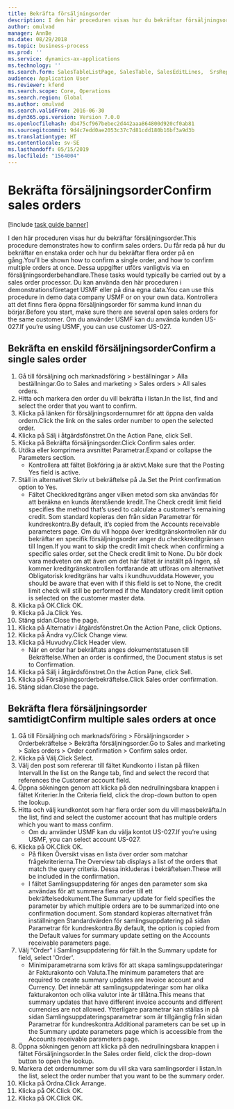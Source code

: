 ```yaml
---
title: Bekräfta försäljningsorder
description: I den här proceduren visas hur du bekräftar försäljningsorder.
author: omulvad
manager: AnnBe
ms.date: 08/29/2018
ms.topic: business-process
ms.prod: ''
ms.service: dynamics-ax-applications
ms.technology: ''
ms.search.form: SalesTableListPage, SalesTable, SalesEditLines,  SrsReportViewerForm, CustConfirmJournal, SysQueryForm, SysQueryFieldLookUp, SysLookup, SalesParmIdLookup
audience: Application User
ms.reviewer: kfend
ms.search.scope: Core, Operations
ms.search.region: Global
ms.author: omulvad
ms.search.validFrom: 2016-06-30
ms.dyn365.ops.version: Version 7.0.0
ms.openlocfilehash: db475cf967bebec2d442aaa864800d920cf0ab81
ms.sourcegitcommit: 9d4c7edd0ae2053c37c7d81cdd180b16bf3a9d3b
ms.translationtype: HT
ms.contentlocale: sv-SE
ms.lasthandoff: 05/15/2019
ms.locfileid: "1564004"
---
```

# <a name="confirm-sales-orders"></a><span data-ttu-id="4041f-103">Bekräfta försäljningsorder</span><span class="sxs-lookup"><span data-stu-id="4041f-103">Confirm sales orders</span></span>

[!include [task guide banner](../../includes/task-guide-banner.md)]

<span data-ttu-id="4041f-104">I den här proceduren visas hur du bekräftar försäljningsorder.</span><span class="sxs-lookup"><span data-stu-id="4041f-104">This procedure demonstrates how to confirm sales orders.</span></span> <span data-ttu-id="4041f-105">Du får reda på hur du bekräftar en enstaka order och hur du bekräftar flera order på en gång.</span><span class="sxs-lookup"><span data-stu-id="4041f-105">You’ll be shown how to confirm a single order, and how to confirm multiple orders at once.</span></span> <span data-ttu-id="4041f-106">Dessa uppgifter utförs vanligtvis via en försäljningsorderbehandlare.</span><span class="sxs-lookup"><span data-stu-id="4041f-106">These tasks would typically be carried out by a sales order processor.</span></span> <span data-ttu-id="4041f-107">Du kan använda den här proceduren i demonstrationsföretaget USMF eller på dina egna data.</span><span class="sxs-lookup"><span data-stu-id="4041f-107">You can use this procedure in demo data company USMF or on your own data.</span></span> <span data-ttu-id="4041f-108">Kontrollera att det finns flera öppna försäljningsorder för samma kund innan du börjar.</span><span class="sxs-lookup"><span data-stu-id="4041f-108">Before you start, make sure there are several open sales orders for the same customer.</span></span> <span data-ttu-id="4041f-109">Om du använder USMF kan du använda kunden US-027.</span><span class="sxs-lookup"><span data-stu-id="4041f-109">If you’re using USMF, you can use customer US-027.</span></span>


## <a name="confirm-a-single-sales-order"></a><span data-ttu-id="4041f-110">Bekräfta en enskild försäljningsorder</span><span class="sxs-lookup"><span data-stu-id="4041f-110">Confirm a single sales order</span></span>
1. <span data-ttu-id="4041f-111">Gå till försäljning och marknadsföring > beställningar > Alla beställningar.</span><span class="sxs-lookup"><span data-stu-id="4041f-111">Go to Sales and marketing > Sales orders > All sales orders.</span></span>
2. <span data-ttu-id="4041f-112">Hitta och markera den order du vill bekräfta i listan.</span><span class="sxs-lookup"><span data-stu-id="4041f-112">In the list, find and select the order that you want to confirm.</span></span>
3. <span data-ttu-id="4041f-113">Klicka på länken för försäljningsordernumret för att öppna den valda ordern.</span><span class="sxs-lookup"><span data-stu-id="4041f-113">Click the link on the sales order number to open the selected order.</span></span>
4. <span data-ttu-id="4041f-114">Klicka på Sälj i åtgärdsfönstret.</span><span class="sxs-lookup"><span data-stu-id="4041f-114">On the Action Pane, click Sell.</span></span>
5. <span data-ttu-id="4041f-115">Klicka på Bekräfta försäljningsorder.</span><span class="sxs-lookup"><span data-stu-id="4041f-115">Click Confirm sales order.</span></span>
6. <span data-ttu-id="4041f-116">Utöka eller komprimera avsnittet Parametrar.</span><span class="sxs-lookup"><span data-stu-id="4041f-116">Expand or collapse the Parameters section.</span></span>
    * <span data-ttu-id="4041f-117">Kontrollera att fältet Bokföring ja är aktivt.</span><span class="sxs-lookup"><span data-stu-id="4041f-117">Make sure that the Posting Yes field is active.</span></span>  
7. <span data-ttu-id="4041f-118">Ställ in alternativet Skriv ut bekräftelse på Ja.</span><span class="sxs-lookup"><span data-stu-id="4041f-118">Set the Print confirmation option to Yes.</span></span>
    * <span data-ttu-id="4041f-119">Fältet Checkkreditgräns anger vilken metod som ska användas för att beräkna en kunds återstående kredit.</span><span class="sxs-lookup"><span data-stu-id="4041f-119">The Check credit limit field specifies the method that’s used to calculate a customer's remaining credit.</span></span> <span data-ttu-id="4041f-120">Som standard kopieras den från sidan Parametrar för kundreskontra.</span><span class="sxs-lookup"><span data-stu-id="4041f-120">By default, it’s copied from the Accounts receivable parameters page.</span></span> <span data-ttu-id="4041f-121">Om du vill hoppa över kreditgränskontrollen när du bekräftar en specifik försäljningsorder anger du checkkreditgränsen till Ingen.</span><span class="sxs-lookup"><span data-stu-id="4041f-121">If you want to skip the credit limit check when confirming a specific sales order, set the Check credit limit to None.</span></span> <span data-ttu-id="4041f-122">Du bör dock vara medveten om att även om det här fältet är inställt på Ingen, så kommer kreditgränskontrollen fortfarande att utföras om alternativet Obligatorisk kreditgräns har valts i kundhuvuddata.</span><span class="sxs-lookup"><span data-stu-id="4041f-122">However, you should be aware that even with if this field is set to None, the credit limit check will still be performed if the Mandatory credit limit option is selected on the customer master data.</span></span>  
8. <span data-ttu-id="4041f-123">Klicka på OK.</span><span class="sxs-lookup"><span data-stu-id="4041f-123">Click OK.</span></span>
9. <span data-ttu-id="4041f-124">Klicka på Ja.</span><span class="sxs-lookup"><span data-stu-id="4041f-124">Click Yes.</span></span>
10. <span data-ttu-id="4041f-125">Stäng sidan.</span><span class="sxs-lookup"><span data-stu-id="4041f-125">Close the page.</span></span>
11. <span data-ttu-id="4041f-126">Klicka på Alternativ i åtgärdsfönstret.</span><span class="sxs-lookup"><span data-stu-id="4041f-126">On the Action Pane, click Options.</span></span>
12. <span data-ttu-id="4041f-127">Klicka på Ändra vy.</span><span class="sxs-lookup"><span data-stu-id="4041f-127">Click Change view.</span></span>
13. <span data-ttu-id="4041f-128">Klicka på Huvudvy.</span><span class="sxs-lookup"><span data-stu-id="4041f-128">Click Header view.</span></span>
    * <span data-ttu-id="4041f-129">När en order har bekräftats anges dokumentstatusen till Bekräftelse.</span><span class="sxs-lookup"><span data-stu-id="4041f-129">When an order is confirmed, the Document status is set to Confirmation.</span></span>  
14. <span data-ttu-id="4041f-130">Klicka på Sälj i åtgärdsfönstret.</span><span class="sxs-lookup"><span data-stu-id="4041f-130">On the Action Pane, click Sell.</span></span>
15. <span data-ttu-id="4041f-131">Klicka på Försäljningsorderbekräftelse.</span><span class="sxs-lookup"><span data-stu-id="4041f-131">Click Sales order confirmation.</span></span>
16. <span data-ttu-id="4041f-132">Stäng sidan.</span><span class="sxs-lookup"><span data-stu-id="4041f-132">Close the page.</span></span>

## <a name="confirm-multiple-sales-orders-at-once"></a><span data-ttu-id="4041f-133">Bekräfta flera försäljningsorder samtidigt</span><span class="sxs-lookup"><span data-stu-id="4041f-133">Confirm multiple sales orders at once</span></span>
1. <span data-ttu-id="4041f-134">Gå till Försäljning och marknadsföring > Försäljningsorder > Orderbekräftelse > Bekräfta försäljningsorder.</span><span class="sxs-lookup"><span data-stu-id="4041f-134">Go to Sales and marketing > Sales orders > Order confirmation > Confirm sales order.</span></span>
2. <span data-ttu-id="4041f-135">Klicka på Välj.</span><span class="sxs-lookup"><span data-stu-id="4041f-135">Click Select.</span></span>
3. <span data-ttu-id="4041f-136">Välj den post som refererar till fältet Kundkonto i listan på fliken Intervall.</span><span class="sxs-lookup"><span data-stu-id="4041f-136">In the list on the Range tab, find and select the record that references the Customer account field.</span></span>
4. <span data-ttu-id="4041f-137">Öppna sökningen genom att klicka på den nedrullningsbara knappen i fältet Kriterier.</span><span class="sxs-lookup"><span data-stu-id="4041f-137">In the Criteria field, click the drop-down button to open the lookup.</span></span>
5. <span data-ttu-id="4041f-138">Hitta och välj kundkontot som har flera order som du vill massbekräfta.</span><span class="sxs-lookup"><span data-stu-id="4041f-138">In the list, find and select the customer account that has multiple orders which you want to mass confirm.</span></span>
    * <span data-ttu-id="4041f-139">Om du använder USMF kan du välja kontot US-027.</span><span class="sxs-lookup"><span data-stu-id="4041f-139">If you’re using USMF, you can select account US-027.</span></span>  
6. <span data-ttu-id="4041f-140">Klicka på OK.</span><span class="sxs-lookup"><span data-stu-id="4041f-140">Click OK.</span></span>
    * <span data-ttu-id="4041f-141">På fliken Översikt visas en lista över order som matchar frågekriterierna.</span><span class="sxs-lookup"><span data-stu-id="4041f-141">The Overview tab displays a list of the orders that match the query criteria.</span></span> <span data-ttu-id="4041f-142">Dessa inkluderas i bekräftelsen.</span><span class="sxs-lookup"><span data-stu-id="4041f-142">These will be included in the confirmation.</span></span>  
    * <span data-ttu-id="4041f-143">I fältet Samlingsuppdatering för anges den parameter som ska användas för att summera flera order till ett bekräftelsedokument.</span><span class="sxs-lookup"><span data-stu-id="4041f-143">The Summary update for field specifies the parameter by which multiple orders are to be summarized into one confirmation document.</span></span> <span data-ttu-id="4041f-144">Som standard kopieras alternativet från inställningen Standardvärden för samlingsuppdatering på sidan Parametrar för kundreskontra.</span><span class="sxs-lookup"><span data-stu-id="4041f-144">By default, the option is copied from the Default values for summary update setting on the Accounts receivable parameters page.</span></span>  
7. <span data-ttu-id="4041f-145">Välj "Order" i Samlingsuppdatering för fält.</span><span class="sxs-lookup"><span data-stu-id="4041f-145">In the Summary update for field, select 'Order'.</span></span>
    * <span data-ttu-id="4041f-146">Minimiparametrarna som krävs för att skapa samlingsuppdateringar är Fakturakonto och Valuta.</span><span class="sxs-lookup"><span data-stu-id="4041f-146">The minimum parameters that are required to create summary updates are Invoice account and Currency.</span></span> <span data-ttu-id="4041f-147">Det innebär att samlingsuppdateringar som har olika fakturakonton och olika valutor inte är tillåtna.</span><span class="sxs-lookup"><span data-stu-id="4041f-147">This means that summary updates that have different invoice accounts and different currencies are not allowed.</span></span> <span data-ttu-id="4041f-148">Ytterligare parametrar kan ställas in på sidan Samlingsuppdateringsparametrar som är tillgänglig från sidan Parametrar för kundreskontra.</span><span class="sxs-lookup"><span data-stu-id="4041f-148">Additional parameters can be set up in the Summary update parameters page which is accessible from the Accounts receivable parameters page.</span></span>  
8. <span data-ttu-id="4041f-149">Öppna sökningen genom att klicka på den nedrullningsbara knappen i fältet Försäljningsorder.</span><span class="sxs-lookup"><span data-stu-id="4041f-149">In the Sales order field, click the drop-down button to open the lookup.</span></span>
9. <span data-ttu-id="4041f-150">Markera det ordernummer som du vill ska vara samlingsorder i listan.</span><span class="sxs-lookup"><span data-stu-id="4041f-150">In the list, select the order number that you want to be the summary order.</span></span>
10. <span data-ttu-id="4041f-151">Klicka på Ordna.</span><span class="sxs-lookup"><span data-stu-id="4041f-151">Click Arrange.</span></span>
11. <span data-ttu-id="4041f-152">Klicka på OK.</span><span class="sxs-lookup"><span data-stu-id="4041f-152">Click OK.</span></span>
12. <span data-ttu-id="4041f-153">Klicka på OK.</span><span class="sxs-lookup"><span data-stu-id="4041f-153">Click OK.</span></span>

